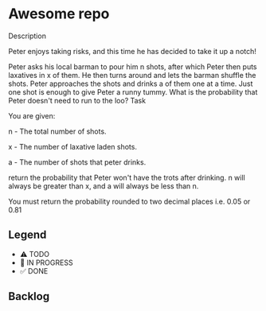 # Awesome repo

Description

Peter enjoys taking risks, and this time he has decided to take it up a notch!

Peter asks his local barman to pour him n shots, after which Peter then puts laxatives in x of them. He then turns around and lets the barman shuffle the shots. Peter approaches the shots and drinks a of them one at a time. Just one shot is enough to give Peter a runny tummy. What is the probability that Peter doesn't need to run to the loo?
Task

You are given:

n - The total number of shots.

x - The number of laxative laden shots.

a - The number of shots that peter drinks.

return the probability that Peter won't have the trots after drinking. n will always be greater than x, and a will always be less than n.

You must return the probability rounded to two decimal places i.e. 0.05 or 0.81



## Legend
- ⚠ TODO
- 🚧 IN PROGRESS
- ✅ DONE

## Backlog
